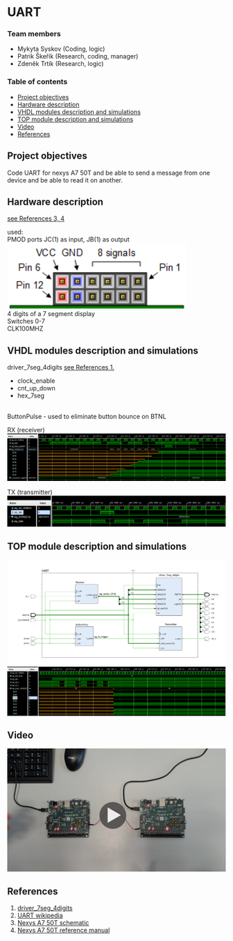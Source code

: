 # UART

### Team members

* Mykyta Syskov (Coding, logic)
* Patrik Škeřík (Research, coding, manager)
* Zdeněk Trtík (Research, logic)

### Table of contents

* [Project objectives](#objectives)
* [Hardware description](#hardware)
* [VHDL modules description and simulations](#modules)
* [TOP module description and simulations](#top)
* [Video](#video)
* [References](#references)

<a name="objectives"></a>

## Project objectives

Code UART for nexys A7 50T and be able to send a message from one device and be able to read it on another. 

<a name="hardware"></a>

## Hardware description

[see References 3, 4](#references) <br>

used: <br>
PMOD ports JC(1) as input, JB(1) as output <br>
![](images/pmod.png) <br>
4 digits of a 7 segment display <br>
Switches 0-7 <br>
CLK100MHZ <br>

<a name="modules"></a>

## VHDL modules description and simulations

driver_7seg_4digits [see References 1.](#references)
* clock_enable <br>
* cnt_up_down <br>
* hex_7seg <br>
<br>
ButtonPulse - used to eliminate button bounce on BTNL

RX (receiver)
<br>
![](images/receiver_tb.PNG)

TX (transmitter)
<br>
![](images/Transmitter_tb.PNG)

<a name="top"></a>

## TOP module description and simulations

![](images/UART_scheme_remastered.png)
![](images/top_tb.PNG)

<a name="video"></a>

## Video

[![Watch the video](images/video_thumb.png)](https://youtu.be/hMCPjpuThu8)

<a name="references"></a>

## References

1. [driver_7seg_4digits](https://github.com/skerikpa/digital-electronics-1/tree/main/07-display_driver)
2. [UART wikipedia](https://en.wikipedia.org/wiki/Universal_asynchronous_receiver-transmitter)
3. [Nexys A7 50T schematic](https://github.com/tomas-fryza/digital-electronics-1/blob/master/docs/nexys-a7-sch.pdf)
4. [Nexys A7 50T reference manual](https://digilent.com/reference/programmable-logic/nexys-a7/reference-manual?redirect=1)
